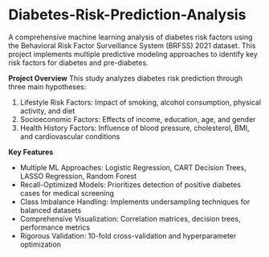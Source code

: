 # Diabetes-Risk-Prediction-Analysis

A comprehensive machine learning analysis of diabetes risk factors using the Behavioral Risk Factor Surveillance System (BRFSS) 2021 dataset. This project implements multiple predictive modeling approaches to identify key risk factors for diabetes and pre-diabetes.

**Project Overview**
This study analyzes diabetes risk prediction through three main hypotheses:

1. Lifestyle Risk Factors: Impact of smoking, alcohol consumption, physical activity, and diet
2. Socioeconomic Factors: Effects of income, education, age, and gender
3. Health History Factors: Influence of blood pressure, cholesterol, BMI, and cardiovascular conditions

**Key Features**

- Multiple ML Approaches: Logistic Regression, CART Decision Trees, LASSO Regression, Random Forest
- Recall-Optimized Models: Prioritizes detection of positive diabetes cases for medical screening
- Class Imbalance Handling: Implements undersampling techniques for balanced datasets
- Comprehensive Visualization: Correlation matrices, decision trees, performance metrics
- Rigorous Validation: 10-fold cross-validation and hyperparameter optimization
